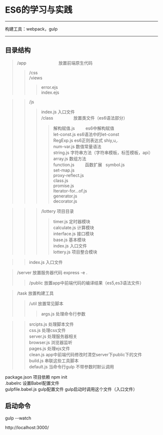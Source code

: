 ES6的学习与实践
==
______


构建工具：webpack，gulp
___
 
 
 目录结构
 ------
 
>/app                            放置前端原生代码    
>>/css   
>>/views   
>>>error.ejs   
>>>index.ejs  

>>/js    
>>>index.js                入口文件   
>>>/class                  放置类文件（es6语法部分）    
>>>>解构赋值.js          es6中解构赋值    
>>>>let-const.js        es6语法中的let-const   
>>>>RegExp.js           es6正则表达式    shiy,u,.   
>>>>num-var.js          数值常量语法   
>>>>string.js           字符串方法（字符串模板，标签模板，api）   
>>>>array.js            数组方法   
>>>>function.js         函数扩展   
>>>>symbol.js    
>>>>set-map.js    
>>>>proxy-reflect.js    
>>>>class.js    
>>>>promise.js    
>>>>Iterator-for...of.js    
>>>>generator.js    
>>>>decorator.js   
   
>>>/lottery                项目目录   
>>>>timer.js            定时器模块   
>>>>calculate.js        计算模块   
>>>>interface.js        接口模块   
>>>>base.js             基本模块   
>>>>index.js                入口文件   
>>>>lottery.js              项目整合模块   
          
>>index.js                    入口文件   

   
>/server                         放置服务器代码     express -e .   
>>/public                     放置app中前端代码的编译结果（es5,es3语法文件）   
   
>/task                           放置构建工具   
>>/util                       放置常见脚本   
>>>args.js                 处理命令行参数   

>>srcipts.js                  处理脚本文件   
>>css.js                      处理css文件   
>>server.js                   处理服务器相关   
>>browser.js                  浏览器监听   
>>pages.js                    处理ejs文件   
>>clean.js                    app中前端代码修改时清空server下public下的文件   
>>build.js                    串联这些工具脚本   
>>default.js                  当命令行gulp 不带参数时默认调用   
   
package.json                    项目依赖    npm init   
.babelrc                        设置Babel配置文件   
gulpfile.babel.js               gulp配置文件    gulp启动时调用这个文件（入口文件）  

启动命令
----
gulp --watch

http://localhost:3000/
